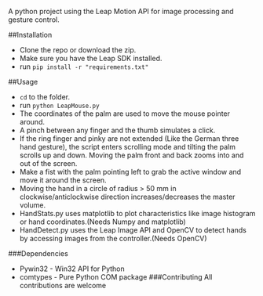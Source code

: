 A python project using the Leap Motion API for image processing and gesture control. 

##Installation
* Clone the repo or download the zip.
* Make sure you have the Leap SDK installed.
* run `pip install -r "requirements.txt"`

##Usage
* `cd` to the folder.
* run `python LeapMouse.py`
* The coordinates of the palm are used to move the mouse pointer around.
* A pinch between any finger and the thumb simulates a click.
* If the ring finger and pinky are not extended (Like the German three hand gesture), the script enters scrolling mode and tilting the palm scrolls up and down. Moving the palm front and back zooms into and out of the screen.
* Make a fist with the palm pointing left to grab the active window and move it around the screen.
* Moving the hand in a circle of radius > 50 mm in clockwise/anticlockwise direction increases/decreases the master volume. 
* HandStats.py uses matplotlib to plot characteristics like image histogram or hand coordinates.(Needs Numpy and matplotlib)
* HandDetect.py uses the Leap Image API and OpenCV to detect hands by accessing images from the controller.(Needs OpenCV)

###Dependencies
* Pywin32 - Win32 API for Python
* comtypes - Pure Python COM package
###Contributing
All contributions are welcome
